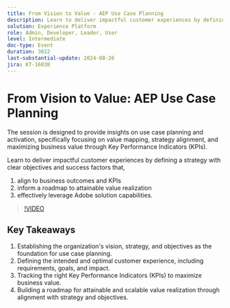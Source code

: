 ```yaml
---
title: From Vision to Value - AEP Use Case Planning
description: Learn to deliver impactful customer experiences by defining a strategy with clear objectives and success factors that 1) align to business outcomes and KPIs, 2) inform a roadmap to attainable value realization, and 3) effectively leverage Adobe solution capabilities.
solution: Experience Platform
role: Admin, Developer, Leader, User
level: Intermediate
doc-type: Event
duration: 3022
last-substantial-update: 2024-08-26
jira: KT-16038
---
```


# From Vision to Value: AEP Use Case Planning

The session is designed to provide insights on use case planning and activation, specifically focusing on value mapping, strategy alignment, and maximizing business value through Key Performance Indicators (KPIs).

Learn to deliver impactful customer experiences by defining a strategy with clear objectives and success factors that,

1. align to business outcomes and KPIs
1. inform a roadmap to attainable value realization
1. effectively leverage Adobe solution capabilities.

>[!VIDEO](https://video.tv.adobe.com/v/3433025/?learn=on)

## Key Takeaways

1. Establishing the organization's vision, strategy, and objectives as the foundation for use case planning.
1. Defining the intended and optimal customer experience, including requirements, goals, and impact.
1. Tracking the right Key Performance Indicators (KPIs) to maximize business value.
1. Building a roadmap for attainable and scalable value realization through alignment with strategy and objectives.